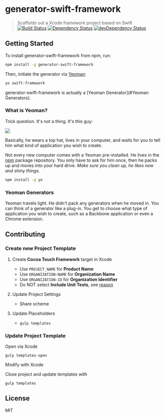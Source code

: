 # generator-swift-framework

> Scaffolds out a Xcode framework project based on Swift
[![Build Status](http://img.shields.io/travis/cybertk/generator-swift-framework.svg?style=flat)](https://travis-ci.org/cybertk/generator-swift-framework)
[![Dependency Status](https://david-dm.org/cybertk/generator-swift-framework.svg)](https://david-dm.org/cybertk/generator-swift-framework)
[![devDependency Status](https://david-dm.org/cybertk/generator-swift-framework/dev-status.svg)](https://david-dm.org/cybertk/generator-swift-framework#info=devDependencies)

## Getting Started

To install generator-swift-framework from npm, run:

```bash
npm install -g generator-swift-framework
```

Then, initiate the generator via [Yeoman][]:

```bash
yo swift-framework
```

generator-swift-framework is actually a [Yeoman Generator](#Yeoman Generators).

[Yeoman]: http://yeoman.io

### What is Yeoman?

Trick question. It's not a thing. It's this guy:

![](http://i.imgur.com/JHaAlBJ.png)

Basically, he wears a top hat, lives in your computer, and waits for you to tell him what kind of application you wish to create.

Not every new computer comes with a Yeoman pre-installed. He lives in the [npm](https://npmjs.org) package repository. You only have to ask for him once, then he packs up and moves into your hard drive. *Make sure you clean up, he likes new and shiny things.*

```bash
npm install -g yo
```

### Yeoman Generators

Yeoman travels light. He didn't pack any generators when he moved in. You can think of a generator like a plug-in. You get to choose what type of application you wish to create, such as a Backbone application or even a Chrome extension.


## Contributing

### Create new Project Template

1. Create **Cocoa Touch Framework** target in Xcode
    - Use `PROJECT_NAME` for **Product Name**
    - Use `ORGANIZATION-NAME` for **Organization Name**
    - Use `ORGANIZATION-ID` for **Organization Identifier**
    - Do NOT select **Include Unit Tests**, see [reason]()
1. Update Project Settings
    - Share scheme

1. Update Placeholders
    - `gulp templates`

### Update Project Template

Open via Xcode

    gulp templates-open

Modify with Xcode

Close project and update templates with

    gulp templates

## License

MIT

